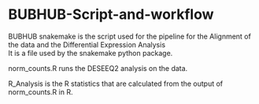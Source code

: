 # BUBHUB-Script-and-workflow
BUBHUB 
snakemake is the script used for the pipeline for the Alignment of the data and the Differential Expression Analysis  
It is a file used by the snakemake python package.

norm_counts.R runs the DESEEQ2 analysis on the data.

R_Analysis is the R statistics that are calculated from the output of norm_counts.R in R.


